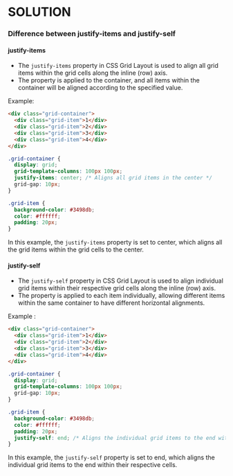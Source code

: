 # SOLUTION

### Difference between justify-items and justify-self

#### **justify-items**
- The `justify-items` property in CSS Grid Layout is used to align all grid items within the grid cells along the inline (row) axis.
- The property is applied to the container, and all items within the container will be aligned according to the specified value.

Example:

```html
<div class="grid-container">
  <div class="grid-item">1</div>
  <div class="grid-item">2</div>
  <div class="grid-item">3</div>
  <div class="grid-item">4</div>
</div>
```

```css
.grid-container {
  display: grid;
  grid-template-columns: 100px 100px;
  justify-items: center; /* Aligns all grid items in the center */
  grid-gap: 10px;
}

.grid-item {
  background-color: #3498db;
  color: #ffffff;
  padding: 20px;
}
```
In this example, the `justify-items` property is set to center, which aligns all the grid items within the grid cells to the center.


#### **justify-self**
- The `justify-self` property in CSS Grid Layout is used to align individual grid items within their respective grid cells along the inline (row) axis. 
- The property is applied to each item individually, allowing different items within the same container to have different horizontal alignments.

Example :

```html
<div class="grid-container">
  <div class="grid-item">1</div>
  <div class="grid-item">2</div>
  <div class="grid-item">3</div>
  <div class="grid-item">4</div>
</div>
```
```css
.grid-container {
  display: grid;
  grid-template-columns: 100px 100px;
  grid-gap: 10px;
}

.grid-item {
  background-color: #3498db;
  color: #ffffff;
  padding: 20px;
  justify-self: end; /* Aligns the individual grid items to the end within their respective cells */
}
```

In this example, the `justify-self` property is set to end, which aligns the individual grid items to the end within their respective cells.





